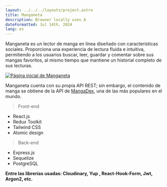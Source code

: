```yaml
---
layout: ../../../layouts/project.astro
title: Manganeta
description: Browser locally uses A
dateFormatted: Jul 14th, 2024
lang: es
---
```


Manganeta es un lector de manga en línea diseñado con características sociales. Proporciona una experiencia de lectura fluida e intuitiva, permitiendo a los usuarios buscar, leer, guardar y comentar sobre sus mangas favoritos, al mismo tiempo que mantiene un historial completo de sus lecturas.

<a href="https://manganeta.onrender.com/" target="_blank" rel="noopener noreferrer">
  <img src="/assets/images/projects/manganeta.png" alt="Página inicial de Manganeta"  class="rounded-lg"  />
</a>

Manganeta cuenta con su propia API REST; sin embargo, el contenido de manga se obtiene de la API de <a href="https://mangadex.org" target="_blank" rel="noopener noreferrer">MangaDex</a>, una de las más populares en el mundo.

> Front-end

- React.js
- Redux Toolkit
- Tailwind CSS
- Atomic design

> Back-end

- Express.js
- Sequelize
- PostgreSQL

**Entre las librerías usadas: Cloudinary, Yup , React-Hook-Form, Jwt, Argon2, etc.**
